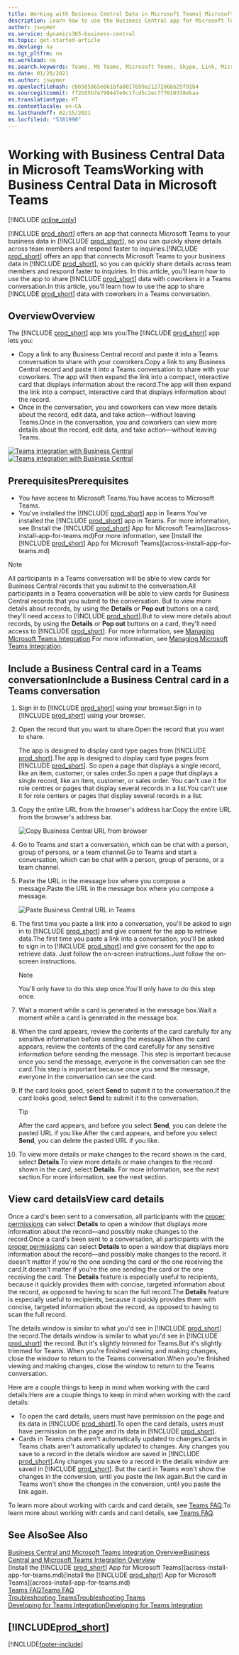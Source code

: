 ```yaml
---
title: Working with Business Central Data in Microsoft Teams| Microsoft Docs
description: Learn how to use the Business Central app for Microsoft Teams.
author: jswymer
ms.service: dynamics365-business-central
ms.topic: get-started-article
ms.devlang: na
ms.tgt_pltfrm: na
ms.workload: na
ms.search.keywords: Teams, MS Teams, Microsoft Teams, Skype, Link, Microsoft 365, collaborate, collaboration, teamwork
ms.date: 01/20/2021
ms.author: jswymer
ms.openlocfilehash: cbb505865e061bfa8017699a2127206bb25f91b4
ms.sourcegitcommit: ff2b55b7e790447e0c1fcd5c2ec7f7610338ebaa
ms.translationtype: HT
ms.contentlocale: en-CA
ms.lasthandoff: 02/15/2021
ms.locfileid: "5381990"
---
```

# <a name="working-with-business-central-data-in-microsoft-teams"></a><span data-ttu-id="d61f8-103">Working with Business Central Data in Microsoft Teams</span><span class="sxs-lookup"><span data-stu-id="d61f8-103">Working with Business Central Data in Microsoft Teams</span></span>

[!INCLUDE [online_only](includes/online_only.md)]

<span data-ttu-id="d61f8-104">[!INCLUDE [prod_short](includes/prod_short.md)] offers an app that connects Microsoft Teams to your business data in [!INCLUDE [prod_short](includes/prod_short.md)], so you can quickly share details across team members and respond faster to inquiries.</span><span class="sxs-lookup"><span data-stu-id="d61f8-104">[!INCLUDE [prod_short](includes/prod_short.md)] offers an app that connects Microsoft Teams to your business data in [!INCLUDE [prod_short](includes/prod_short.md)], so you can quickly share details across team members and respond faster to inquiries.</span></span> <span data-ttu-id="d61f8-105">In this article, you'll learn how to use the app to share [!INCLUDE [prod_short](includes/prod_short.md)] data with coworkers in a Teams conversation.</span><span class="sxs-lookup"><span data-stu-id="d61f8-105">In this article, you'll learn how to use the app to share [!INCLUDE [prod_short](includes/prod_short.md)] data with coworkers in a Teams conversation.</span></span>

## <a name="overview"></a><span data-ttu-id="d61f8-106">Overview</span><span class="sxs-lookup"><span data-stu-id="d61f8-106">Overview</span></span>

<span data-ttu-id="d61f8-107">The [!INCLUDE [prod_short](includes/prod_short.md)] app lets you:</span><span class="sxs-lookup"><span data-stu-id="d61f8-107">The [!INCLUDE [prod_short](includes/prod_short.md)] app lets you:</span></span>

- <span data-ttu-id="d61f8-108">Copy a link to any Business Central record and paste it into a Teams conversation to share with your coworkers.</span><span class="sxs-lookup"><span data-stu-id="d61f8-108">Copy a link to any Business Central record and paste it into a Teams conversation to share with your coworkers.</span></span> <span data-ttu-id="d61f8-109">The app will then expand the link into a compact, interactive card that displays information about the record.</span><span class="sxs-lookup"><span data-stu-id="d61f8-109">The app will then expand the link into a compact, interactive card that displays information about the record.</span></span>
- <span data-ttu-id="d61f8-110">Once in the conversation, you and coworkers can view more details about the record, edit data, and take action&mdash;without leaving Teams.</span><span class="sxs-lookup"><span data-stu-id="d61f8-110">Once in the conversation, you and coworkers can view more details about the record, edit data, and take action&mdash;without leaving Teams.</span></span>

<span data-ttu-id="d61f8-111">[![Teams integration with Business Central](media/teams-intro-v3.png)](media/teams-intro-v3.png#lightbox)</span><span class="sxs-lookup"><span data-stu-id="d61f8-111">[![Teams integration with Business Central](media/teams-intro-v3.png)](media/teams-intro-v3.png#lightbox)</span></span>

## <a name="prerequisites"></a><span data-ttu-id="d61f8-112">Prerequisites</span><span class="sxs-lookup"><span data-stu-id="d61f8-112">Prerequisites</span></span>

- <span data-ttu-id="d61f8-113">You have access to Microsoft Teams.</span><span class="sxs-lookup"><span data-stu-id="d61f8-113">You have access to Microsoft Teams.</span></span>
- <span data-ttu-id="d61f8-114">You've installed the [!INCLUDE [prod_short](includes/prod_short.md)] app in Teams.</span><span class="sxs-lookup"><span data-stu-id="d61f8-114">You've installed the [!INCLUDE [prod_short](includes/prod_short.md)] app in Teams.</span></span> <span data-ttu-id="d61f8-115">For more information, see [Install the [!INCLUDE [prod_short](includes/prod_short.md)] App for Microsoft Teams](across-install-app-for-teams.md)</span><span class="sxs-lookup"><span data-stu-id="d61f8-115">For more information, see [Install the [!INCLUDE [prod_short](includes/prod_short.md)] App for Microsoft Teams](across-install-app-for-teams.md)</span></span>

> [!NOTE]
> <span data-ttu-id="d61f8-116">All participants in a Teams conversation will be able to view cards for Business Central records that you submit to the conversation.</span><span class="sxs-lookup"><span data-stu-id="d61f8-116">All participants in a Teams conversation will be able to view cards for Business Central records that you submit to the conversation.</span></span> <span data-ttu-id="d61f8-117">But to view more details about records, by using the **Details** or **Pop out** buttons on a card, they'll need access to [!INCLUDE [prod_short](includes/prod_short.md)].</span><span class="sxs-lookup"><span data-stu-id="d61f8-117">But to view more details about records, by using the **Details** or **Pop out** buttons on a card, they'll need access to [!INCLUDE [prod_short](includes/prod_short.md)].</span></span> <span data-ttu-id="d61f8-118">For more information, see [Managing Microsoft Teams Integration](admin-teams-integration.md#minimum-requirements-1).</span><span class="sxs-lookup"><span data-stu-id="d61f8-118">For more information, see [Managing Microsoft Teams Integration](admin-teams-integration.md#minimum-requirements-1).</span></span>

## <a name="include-a-business-central-card-in-a-teams-conversation"></a><span data-ttu-id="d61f8-119">Include a Business Central card in a Teams conversation</span><span class="sxs-lookup"><span data-stu-id="d61f8-119">Include a Business Central card in a Teams conversation</span></span>

1. <span data-ttu-id="d61f8-120">Sign in to [!INCLUDE [prod_short](includes/prod_short.md)] using your browser.</span><span class="sxs-lookup"><span data-stu-id="d61f8-120">Sign in to [!INCLUDE [prod_short](includes/prod_short.md)] using your browser.</span></span>
2. <span data-ttu-id="d61f8-121">Open the record that you want to share.</span><span class="sxs-lookup"><span data-stu-id="d61f8-121">Open the record that you want to share.</span></span>

    <span data-ttu-id="d61f8-122">The app is designed to display card type pages from [!INCLUDE [prod_short](includes/prod_short.md)].</span><span class="sxs-lookup"><span data-stu-id="d61f8-122">The app is designed to display card type pages from [!INCLUDE [prod_short](includes/prod_short.md)].</span></span> <span data-ttu-id="d61f8-123">So open a page that displays a single record, like an item, customer, or sales order.</span><span class="sxs-lookup"><span data-stu-id="d61f8-123">So open a page that displays a single record, like an item, customer, or sales order.</span></span> <span data-ttu-id="d61f8-124">You can't use it for role centres or pages that display several records in a list.</span><span class="sxs-lookup"><span data-stu-id="d61f8-124">You can't use it for role centers or pages that display several records in a list.</span></span>

3. <span data-ttu-id="d61f8-125">Copy the entire URL from the browser's address bar.</span><span class="sxs-lookup"><span data-stu-id="d61f8-125">Copy the entire URL from the browser's address bar.</span></span>

   ![Copy Business Central URL from browser](media/teams-url-v2.png)
4. <span data-ttu-id="d61f8-127">Go to Teams and start a conversation, which can be chat with a person, group of persons, or a team channel.</span><span class="sxs-lookup"><span data-stu-id="d61f8-127">Go to Teams and start a conversation, which can be chat with a person, group of persons, or a team channel.</span></span>

    <!--Teams imposes a few limitations here eg. you cannot unfurl a link during a Voice/Video call :/ We should probably only mention this in a Troubleshooting section (and i hope it will also be fixed soon)-->
5. <span data-ttu-id="d61f8-128">Paste the URL in the message box where you compose a message.</span><span class="sxs-lookup"><span data-stu-id="d61f8-128">Paste the URL in the message box where you compose a message.</span></span>

   ![Paste Business Central URL in Teams](media/teams-paste-url-v2.png)
6. <span data-ttu-id="d61f8-130">The first time you paste a link into a conversation, you'll be asked to sign in to [!INCLUDE [prod_short](includes/prod_short.md)] and give consent for the app to retrieve data.</span><span class="sxs-lookup"><span data-stu-id="d61f8-130">The first time you paste a link into a conversation, you'll be asked to sign in to [!INCLUDE [prod_short](includes/prod_short.md)] and give consent for the app to retrieve data.</span></span> <span data-ttu-id="d61f8-131">Just follow the on-screen instructions.</span><span class="sxs-lookup"><span data-stu-id="d61f8-131">Just follow the on-screen instructions.</span></span>

    > [!NOTE]
    > <span data-ttu-id="d61f8-132">You'll only have to do this step once.</span><span class="sxs-lookup"><span data-stu-id="d61f8-132">You'll only have to do this step once.</span></span>

7. <span data-ttu-id="d61f8-133">Wait a moment while a card is generated in the message box.</span><span class="sxs-lookup"><span data-stu-id="d61f8-133">Wait a moment while a card is generated in the message box.</span></span>

8. <span data-ttu-id="d61f8-134">When the card appears, review the contents of the card carefully for any sensitive information before sending the message.</span><span class="sxs-lookup"><span data-stu-id="d61f8-134">When the card appears, review the contents of the card carefully for any sensitive information before sending the message.</span></span> <span data-ttu-id="d61f8-135">This step is important because once you send the message, everyone in the conversation can see the card.</span><span class="sxs-lookup"><span data-stu-id="d61f8-135">This step is important because once you send the message, everyone in the conversation can see the card.</span></span>

9. <span data-ttu-id="d61f8-136">If the card looks good, select **Send** to submit it to the conversation.</span><span class="sxs-lookup"><span data-stu-id="d61f8-136">If the card looks good, select **Send** to submit it to the conversation.</span></span>

    > [!TIP]
    > <span data-ttu-id="d61f8-137">After the card appears, and before you select **Send**, you can delete the pasted URL if you like.</span><span class="sxs-lookup"><span data-stu-id="d61f8-137">After the card appears, and before you select **Send**, you can delete the pasted URL if you like.</span></span>

10. <span data-ttu-id="d61f8-138">To view more details or make changes to the record shown in the card, select **Details**.</span><span class="sxs-lookup"><span data-stu-id="d61f8-138">To view more details or make changes to the record shown in the card, select **Details**.</span></span> <span data-ttu-id="d61f8-139">For more information, see the next section.</span><span class="sxs-lookup"><span data-stu-id="d61f8-139">For more information, see the next section.</span></span>

## <a name="view-card-details"></a><span data-ttu-id="d61f8-140">View card details</span><span class="sxs-lookup"><span data-stu-id="d61f8-140">View card details</span></span>

<span data-ttu-id="d61f8-141">Once a card's been sent to a conversation, all participants with the [proper permissions](admin-teams-integration.md#permissions) can select **Details** to open a window that displays more information about the record&mdash;and possibly make changes to the record.</span><span class="sxs-lookup"><span data-stu-id="d61f8-141">Once a card's been sent to a conversation, all participants with the [proper permissions](admin-teams-integration.md#permissions) can select **Details** to open a window that displays more information about the record&mdash;and possibly make changes to the record.</span></span> <span data-ttu-id="d61f8-142">It doesn't matter if you're the one sending the card or the one receiving the card.</span><span class="sxs-lookup"><span data-stu-id="d61f8-142">It doesn't matter if you're the one sending the card or the one receiving the card.</span></span> <span data-ttu-id="d61f8-143">The **Details** feature is especially useful to recipients, because it quickly provides them with concise, targeted information about the record, as opposed to having to scan the full record.</span><span class="sxs-lookup"><span data-stu-id="d61f8-143">The **Details** feature is especially useful to recipients, because it quickly provides them with concise, targeted information about the record, as opposed to having to scan the full record.</span></span>

<span data-ttu-id="d61f8-144">The details window is similar to what you'd see in [!INCLUDE [prod_short](includes/prod_short.md)] the record.</span><span class="sxs-lookup"><span data-stu-id="d61f8-144">The details window is similar to what you'd see in [!INCLUDE [prod_short](includes/prod_short.md)] the record.</span></span> <span data-ttu-id="d61f8-145">But it's slightly trimmed for Teams.</span><span class="sxs-lookup"><span data-stu-id="d61f8-145">But it's slightly trimmed for Teams.</span></span> <span data-ttu-id="d61f8-146">When you're finished viewing and making changes, close the window to return to the Teams conversation.</span><span class="sxs-lookup"><span data-stu-id="d61f8-146">When you're finished viewing and making changes, close the window to return to the Teams conversation.</span></span>

<span data-ttu-id="d61f8-147">Here are a couple things to keep in mind when working with the card details:</span><span class="sxs-lookup"><span data-stu-id="d61f8-147">Here are a couple things to keep in mind when working with the card details:</span></span>

- <span data-ttu-id="d61f8-148">To open the card details, users must have permission on the page and its data in [!INCLUDE [prod_short](includes/prod_short.md)].</span><span class="sxs-lookup"><span data-stu-id="d61f8-148">To open the card details, users must have permission on the page and its data in [!INCLUDE [prod_short](includes/prod_short.md)].</span></span>
- <span data-ttu-id="d61f8-149">Cards in Teams chats aren't automatically updated to changes.</span><span class="sxs-lookup"><span data-stu-id="d61f8-149">Cards in Teams chats aren't automatically updated to changes.</span></span> <span data-ttu-id="d61f8-150">Any changes you save to a record in the details window are saved in [!INCLUDE [prod_short](includes/prod_short.md)].</span><span class="sxs-lookup"><span data-stu-id="d61f8-150">Any changes you save to a record in the details window are saved in [!INCLUDE [prod_short](includes/prod_short.md)].</span></span> <span data-ttu-id="d61f8-151">But the card in Teams won't show the changes in the conversion, until you paste the link again.</span><span class="sxs-lookup"><span data-stu-id="d61f8-151">But the card in Teams won't show the changes in the conversion, until you paste the link again.</span></span>

<span data-ttu-id="d61f8-152">To learn more about working with cards and card details, see [Teams FAQ](teams-faq.md).</span><span class="sxs-lookup"><span data-stu-id="d61f8-152">To learn more about working with cards and card details, see [Teams FAQ](teams-faq.md).</span></span>

## <a name="see-also"></a><span data-ttu-id="d61f8-153">See Also</span><span class="sxs-lookup"><span data-stu-id="d61f8-153">See Also</span></span>

[<span data-ttu-id="d61f8-154">Business Central and Microsoft Teams Integration Overview</span><span class="sxs-lookup"><span data-stu-id="d61f8-154">Business Central and Microsoft Teams Integration Overview</span></span>](across-teams-overview.md)  
<span data-ttu-id="d61f8-155">[Install the [!INCLUDE [prod_short](includes/prod_short.md)] App for Microsoft Teams](across-install-app-for-teams.md)</span><span class="sxs-lookup"><span data-stu-id="d61f8-155">[Install the [!INCLUDE [prod_short](includes/prod_short.md)] App for Microsoft Teams](across-install-app-for-teams.md)</span></span>  
[<span data-ttu-id="d61f8-156">Teams FAQ</span><span class="sxs-lookup"><span data-stu-id="d61f8-156">Teams FAQ</span></span>](teams-faq.md)  
[<span data-ttu-id="d61f8-157">Troubleshooting Teams</span><span class="sxs-lookup"><span data-stu-id="d61f8-157">Troubleshooting Teams</span></span>](admin-teams-troubleshooting.md)  
[<span data-ttu-id="d61f8-158">Developing for Teams Integration</span><span class="sxs-lookup"><span data-stu-id="d61f8-158">Developing for Teams Integration</span></span>](/dynamics365/business-central/dev-itpro/developer/devenv-develop-for-teams)  

## [!INCLUDE[prod_short](includes/free_trial_md.md)]  


[!INCLUDE[footer-include](includes/footer-banner.md)]